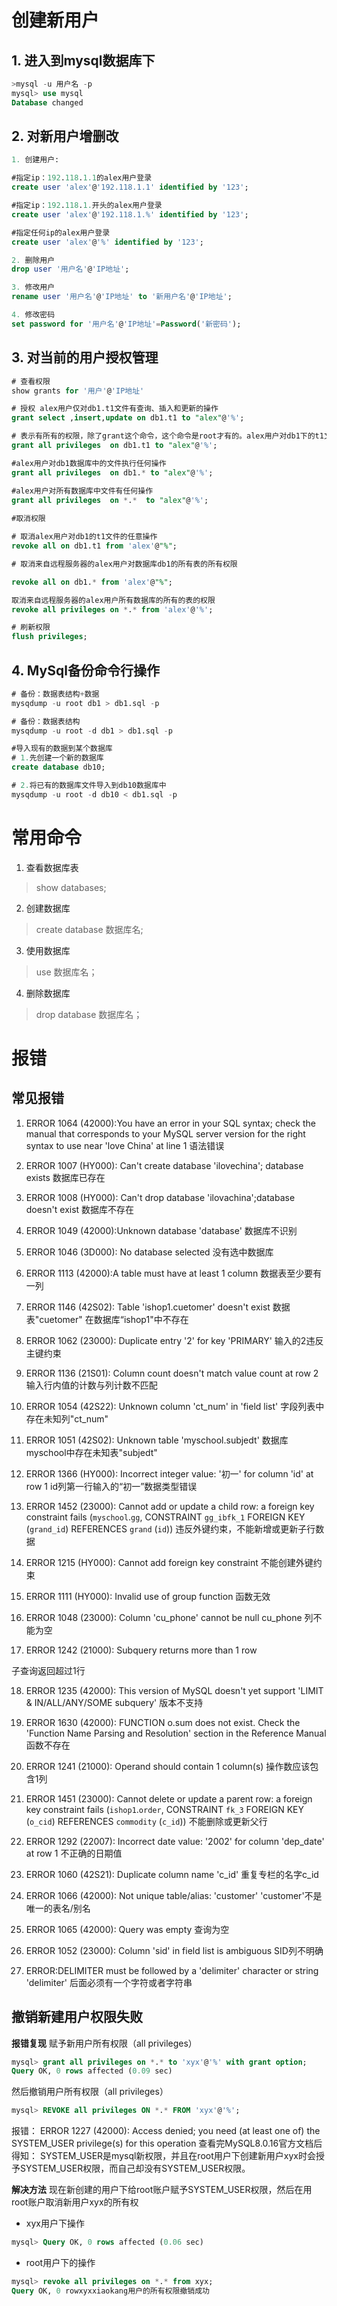 # 创建新用户

## 1. 进入到mysql数据库下

```sql
>mysql -u 用户名 -p
mysql> use mysql
Database changed
```

## 2. 对新用户增删改

```sql
1. 创建用户:

#指定ip：192.118.1.1的alex用户登录
create user 'alex'@'192.118.1.1' identified by '123';

#指定ip：192.118.1.开头的alex用户登录
create user 'alex'@'192.118.1.%' identified by '123';

#指定任何ip的alex用户登录
create user 'alex'@'%' identified by '123';

2. 删除用户
drop user '用户名'@'IP地址';

3. 修改用户
rename user '用户名'@'IP地址' to '新用户名'@'IP地址';

4. 修改密码
set password for '用户名'@'IP地址'=Password('新密码');
```

## 3. 对当前的用户授权管理

```sql
# 查看权限
show grants for '用户'@'IP地址'

# 授权 alex用户仅对db1.t1文件有查询、插入和更新的操作
grant select ,insert,update on db1.t1 to "alex"@'%';

# 表示有所有的权限，除了grant这个命令，这个命令是root才有的。alex用户对db1下的t1文件有任意操作
grant all privileges  on db1.t1 to "alex"@'%';

#alex用户对db1数据库中的文件执行任何操作
grant all privileges  on db1.* to "alex"@'%';

#alex用户对所有数据库中文件有任何操作
grant all privileges  on *.*  to "alex"@'%';
 
#取消权限

# 取消alex用户对db1的t1文件的任意操作
revoke all on db1.t1 from 'alex'@"%";  

# 取消来自远程服务器的alex用户对数据库db1的所有表的所有权限

revoke all on db1.* from 'alex'@"%";  

取消来自远程服务器的alex用户所有数据库的所有的表的权限
revoke all privileges on *.* from 'alex'@'%';

# 刷新权限
flush privileges;
```

## 4. MySql备份命令行操作

```sql
# 备份：数据表结构+数据
mysqdump -u root db1 > db1.sql -p

# 备份：数据表结构
mysqdump -u root -d db1 > db1.sql -p

#导入现有的数据到某个数据库
# 1.先创建一个新的数据库
create database db10;

# 2.将已有的数据库文件导入到db10数据库中
mysqdump -u root -d db10 < db1.sql -p
```

# 常用命令

1. 查看数据库表
> show databases;

2. 创建数据库
> create database 数据库名;

3. 使用数据库
> use 数据库名；

4. 删除数据库
> drop database 数据库名；

# 报错

## 常见报错
1. ERROR 1064 (42000):You have an error in your SQL syntax; check the manual that corresponds to your MySQL server version for the right syntax to use near 'love China' at line 1
语法错误

2. ERROR 1007 (HY000): Can't create database 'ilovechina'; database exists
数据库已存在

3. ERROR 1008 (HY000): Can't drop database 'ilovachina';database doesn't exist
数据库不存在

4. ERROR 1049 (42000):Unknown database 'database'
数据库不识别

5. ERROR 1046 (3D000): No database selected
没有选中数据库

6. ERROR 1113 (42000):A table must have at least 1 column
数据表至少要有一列

7. ERROR 1146 (42S02): Table 'ishop1.cuetomer' doesn't exist
数据表"cuetomer" 在数据库“ishop1"中不存在

8. ERROR 1062 (23000): Duplicate entry '2' for key 'PRIMARY'
输入的2违反主键约束

9. ERROR 1136 (21S01): Column count doesn't match value count at row 2
输入行内值的计数与列计数不匹配

10. ERROR 1054 (42S22): Unknown column 'ct_num' in 'field list'
字段列表中存在未知列"ct_num"

11. ERROR 1051 (42S02): Unknown table 'myschool.subjedt'
数据库myschool中存在未知表"subjedt"

12. ERROR 1366 (HY000): Incorrect integer value: '初一' for column 'id' at row 1
id列第一行输入的“初一”数据类型错误

13. ERROR 1452 (23000): Cannot add or update a child row: a foreign key constraint fails (`myschool`.`gg`, CONSTRAINT `gg_ibfk_1` FOREIGN KEY (`grand_id`) REFERENCES `grand` (`id`))
违反外键约束，不能新增或更新子行数据

14. ERROR 1215 (HY000): Cannot add foreign key constraint
不能创建外键约束

15. ERROR 1111 (HY000): Invalid use of group function
函数无效

16. ERROR 1048 (23000): Column 'cu_phone' cannot be null
cu_phone 列不能为空

17. ERROR 1242 (21000): Subquery returns more than 1 row

子查询返回超过1行

18. ERROR 1235 (42000): This version of MySQL doesn't yet support 'LIMIT & IN/ALL/ANY/SOME subquery'
版本不支持

19. ERROR 1630 (42000): FUNCTION o.sum does not exist. Check the 'Function Name Parsing and Resolution' section in the Reference Manual
函数不存在

20. ERROR 1241 (21000): Operand should contain 1 column(s)
操作数应该包含1列

21. ERROR 1451 (23000): Cannot delete or update a parent row: a foreign key constraint fails (`ishop1`.`order`, CONSTRAINT `fk_3` FOREIGN KEY (`o_cid`) REFERENCES `commodity` (`c_id`))
不能删除或更新父行

22. ERROR 1292 (22007): Incorrect date value: '2002' for column 'dep_date' at row 1
不正确的日期值

23. ERROR 1060 (42S21): Duplicate column name 'c_id'
重复专栏的名字c_id

24. ERROR 1066 (42000): Not unique table/alias: 'customer'
'customer'不是唯一的表名/别名

25. ERROR 1065 (42000): Query was empty
查询为空

26. ERROR 1052 (23000): Column 'sid' in field list is ambiguous
SID列不明确

27. ERROR:DELIMITER must be followed by a 'delimiter' character or string
'delimiter' 后面必须有一个字符或者字符串

## 撤销新建用户权限失败

**报错复现**
赋予新用户所有权限（all privileges）

```sql
mysql> grant all privileges on *.* to 'xyx'@'%' with grant option;
Query OK, 0 rows affected (0.09 sec)
```

然后撤销用户所有权限（all privileges）

```sql
mysql> REVOKE all privileges ON *.* FROM 'xyx'@'%';
```

报错：
ERROR 1227 (42000): Access denied; you need (at least one of) the SYSTEM_USER privilege(s) for this operation
查看完MySQL8.0.16官方文档后得知： SYSTEM_USER是mysql新权限，并且在root用户下创建新用户xyx时会授予SYSTEM_USER权限，而自己却没有SYSTEM_USER权限。

**解决方法**
现在新创建的用户下给root账户赋予SYSTEM_USER权限，然后在用root账户取消新用户xyx的所有权

- xyx用户下操作

```sql
mysql> Query OK, 0 rows affected (0.06 sec)
```

- root用户下的操作

```sql
mysql> revoke all privileges on *.* from xyx;
Query OK, 0 rowxyxxiaokang用户的所有权限撤销成功